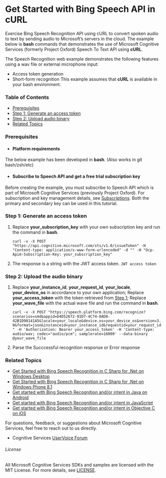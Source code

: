 <!--
NavPath: Bing Speech API/Speech Recognition/REST API
LinkLabel: Get started in cURL
Url: Speech-api/documentation/GetStarted/GetStarted-cURL
Weight: 80
-->

# Get Started with Bing Speech API in cURL

Exercise Bing Speech Recognition API using cURL to convert spoken audio to text by sending audio to Microsoft’s servers in the cloud. The example below is **bash** commands that demonstrates the use of Microsoft Cognitive Services (formerly Project Oxford) Speech To Text API using **cURL**.

The Speech Recognition web example demonstrates the following features using a wav file or external microphone input:
 * Access token generation
 * Short-form recognition
This example assumes that **cURL** is available in your bash environment.

### Table of Contents
*	[Prerequisites](#Prerequisites)
*	[Step 1: Generate an access token](#Step1)
*	[Step 2: Upload audio binary](#Step2)
*	[Related Topics](#Related)

### <a name="Prerequisites">Prerequisites</a>
* #### Platform requirements
The below example has been developed in **bash**. (Also works in git bash/zsh/etc)

* #### Subscribe to Speech API and get a free trial subscription key
Before creating the example, you must subscribe to Speech API which is part of Microsoft Cognitive Services (previously Project Oxford). For subscription and key management details, see [Subscriptions](https://www.microsoft.com/cognitive-services/en-us/sign-up). Both the primary and secondary key can be used in this tutorial.

### <a name="Step1">Step 1: Generate an access token</a>
1.	Replace **your_subscription_key** with your own subscription key and run the command in **bash**.

    `curl -v -X POST "https://api.cognitive.microsoft.com/sts/v1.0/issueToken" -H "Content-type: application/x-www-form-urlencoded" -d "" -H "Ocp-Apim-Subscription-Key: your_subscription_key"`

2.	The response is a string with the JWT access token.
    `JWT access token`


### <a name="Step2">Step 2: Upload the audio binary</a>
1.	Replace **your_instance_id**, **your_request_id**, **your_locale**, **your_device_os** in accordance to your own application; Replace **your_access_token** with the token retrieved from [Step 1](#Step1); Replace **your_wave_file** with the actual wave file and run the command in **bash**.

    `curl -v -X POST "https://speech.platform.bing.com/recognize?scenarios=smd&appid=D4D52672-91D7-4C74-8AD8-42B1D98141A5&locale=your_locale&device.os=your_device_os&version=3.0&format=json&instanceid=your_instance_id&requestid=your_request_id" -H 'Authorization: Bearer your_access_token' -H 'Content-type: audio/wav; codec="audio/pcm"; samplerate=16000' --data-binary @your_wave_file`

2. Parse the Succcessful recognition response or Error response

### <a name="Related">Related Topics</a>
* [Get Started with Bing Speech Recognition in C Sharp for .Net on Windows Desktop](GetStartedCSharpDesktop.md)
* [Get Started with Bing Speech Recognition in C Sharp for .Net on Windows Phone 8.1](GetStartedCSharpWinPhone.md)
* [Get started with Bing Speech Recognition and/or intent in Java on Android](GetStartedJavaAndroid.md)
* [Get started with Bing Speech Recognition and/or intent in JavaScript](GetStartedJS.md)
* [Get started with Bing Speech Recognition and/or intent in Objective C on iOS](Get-Started-ObjectiveC-iOS.md)


For questions, feedback, or suggestions about Microsoft Cognitive Services, feel free to reach out to us directly.

 * Cognitive Services [UserVoice Forum](https://cognitive.uservoice.com/)

###### License

All Microsoft Cognitive Services SDKs and samples are licensed with the MIT License. For more details, see [LICENSE](https://github.com/Microsoft/Cognitive-Speech-STT-JavaScript/blob/master/LICENSE.md).
